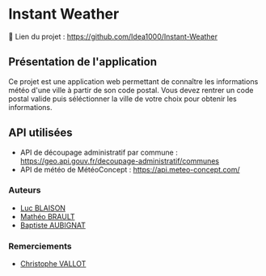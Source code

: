 # Instant Weather

:memo: Lien du projet : https://github.com/Idea1000/Instant-Weather

## Présentation de l'application

Ce projet est une application web permettant de connaître les informations météo d'une ville à partir de son code postal. Vous devez rentrer un code postal valide puis séléctionner la ville de votre choix pour obtenir les informations.

## API utilisées
- API de découpage administratif par commune : https://geo.api.gouv.fr/decoupage-administratif/communes
- API de météo de MétéoConcept : https://api.meteo-concept.com/

### Auteurs
- [Luc BLAISON](https://github.com/blaison160)
- [Mathéo BRAULT](https://github.com/Idea1000)
- [Baptiste AUBIGNAT](https://github.com/baptiste-aubignat)

### Remerciements
- [Christophe VALLOT](https://github.com/princecorg)